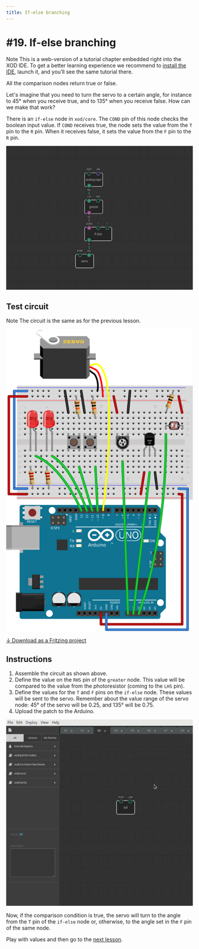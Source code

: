 ```yaml
---
title: If-else branching
---
```


# #19. If-else branching

<div class="ui segment">
<span class="ui ribbon label">Note</span>
This is a web-version of a tutorial chapter embedded right into the XOD IDE.
To get a better learning experience we recommend to
<a href="../install/">install the IDE</a>, launch it, and you’ll see the
same tutorial there.
</div>

All the comparison nodes return true or false.

Let's imagine that you need to turn the servo to a certain angle, for instance
to 45° when you receive true, and to 135° when you receive false. How can we
make that work?

There is an `if-else` node in `xod/core`. The `COND` pin of this node checks
the boolean input value. If `COND` receives true, the node sets the value
from the `T` pin to the `R` pin. When it receives false, it sets the value
from the `F` pin to the `R` pin.

![Patch](./patch.png)

## Test circuit

<div class="ui segment">
<span class="ui ribbon label">Note</span>
The circuit is the same as for the previous lesson.
</div>

![Circuit](./circuit.fz.png)

[↓ Download as a Fritzing project](./circuit.fzz)

## Instructions

1. Assemble the circuit as shown above.
2. Define the value on the `RHS` pin of the `greater` node. This value will be
   compared to the value from the photoresistor (coming to the `LHS` pin).
3. Define the values for the `T` and `F` pins on the `if-else` node. These values
   will be sent to the servo. Remember about the value range of the servo
   node: 45° of the servo will be 0.25, and 135° will be 0.75.
4. Upload the patch to the Arduino.

![Screencast](./screencast.gif)

Now, if the comparison condition is true, the servo will turn to the angle from
the `T` pin of the `if-else` node or, otherwise, to the angle set in the `F` pin
of the same node.

Play with values and then go to the [next lesson](../20-fade/).
